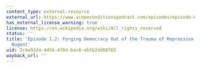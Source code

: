 ```yaml
---
content_type: external-resource
external_url: https://www.scopeconditionspodcast.com/episodes/episode-04-forging-democracy-out-of-the-trauma-of-repression-with-elizabeth-nugent
has_external_license_warning: true
license: https://en.wikipedia.org/wiki/All_rights_reserved
status: ''
title: 'Episode 1.2: Forging Democracy Out of the Trauma of Repression, with Elizabeth
  Nugent'
uid: 2c4e92da-4456-4f8d-bac6-eb5b2dd08765
wayback_url: ''
---
```

